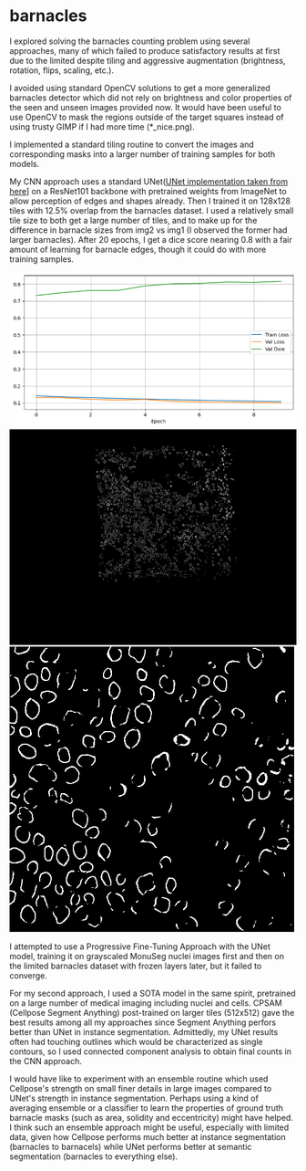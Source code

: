 # barnacles

I explored solving the barnacles counting problem using several approaches, many of which failed to produce satisfactory results at first due to the limited despite tiling and aggressive augmentation (brightness, rotation, flips, scaling, etc.).

I avoided using standard OpenCV solutions to get a more generalized barnacles detector which did not rely on brightness and color properties of the seen and unseen images provided now. It would have been useful to use OpenCV to mask the regions outside of the target squares instead of using trusty GIMP if I had more time (*_nice.png).

I implemented a standard tiling routine to convert the images and corresponding masks into a larger number of training samples for both models.

My CNN approach uses a standard UNet([UNet implementation taken from here](https://github.com/milesial/Pytorch-UNet/tree/master/unet)] on a ResNet101 backbone with pretrained weights from ImageNet to allow perception of edges and shapes already. Then I trained it on 128x128 tiles with 12.5% overlap from the barnacles dataset. I used a relatively small tile size to both get a large number of tiles, and to make up for the difference in barnacle sizes from img2 vs img1 (I observed the former had larger barnacles). After 20 epochs, I get a dice score nearing 0.8 with a fair amount of learning for barnacle edges, though it could do with more training samples.

![](cnn/11-20.png)
![](cnn/unseen_img1_masks.png)
![](cnn/unseen_img2_masks.png)

I attempted to use a Progressive Fine-Tuning Approach with the UNet model, training it on grayscaled MonuSeg nuclei images first and then on the limited barnacles dataset with frozen layers later, but it failed to converge.

For my second approach, I used a SOTA model in the same spirit, pretrained on a large number of medical imaging including nuclei and cells. CPSAM (Cellpose Segment Anything) post-trained on larger tiles (512x512) gave the best results among all my approaches since Segment Anything perfors better than UNet in instance segmentation. Admittedly, my UNet results often had touching outlines which would be characterized as single contours, so I used connected component analysis to obtain final counts in the CNN approach.

I would have like to experiment with an ensemble routine which used Cellpose's strength on small finer details in large images compared to UNet's strength in instance segmentation. Perhaps using a kind of averaging ensemble or a classifier to learn the properties of ground truth barnacle masks (such as area, solidity and eccentricity) might have helped. I think such an ensemble approach might be useful, especially with limited data, given how Cellpose performs much better at instance segmentation (barnacles to barnacels) while UNet performs better at semantic segmentation (barnacles to everything else).

